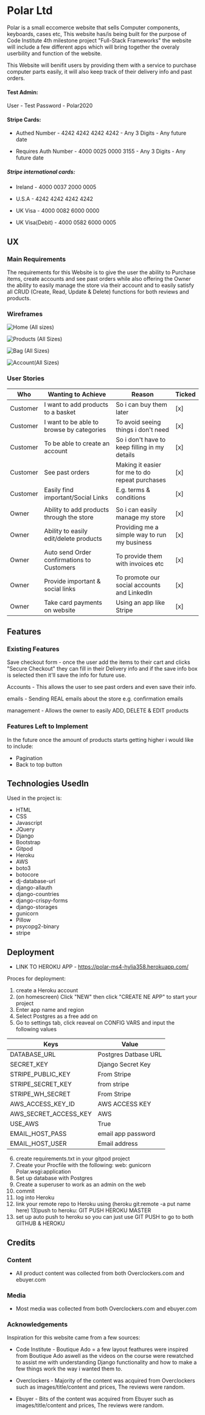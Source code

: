 # Polar Ltd

Polar is a small eccomerce website that sells Computer components, keyboards, cases etc, This website has/is being built for the purpose of Code Institute 4th milestone project
"Full-Stack Frameworks" the website will include a few different apps which will bring together the overaly userbility and function of the website.

This Website will benifit users by providing them with a service to purchase computer parts easily, it will also keep track of their delivery info and past orders.

#### Test Admin:
User - Test
Password - Polar2020


#### Stripe Cards:

- Authed Number - 4242 4242 4242 4242 - Any 3 Digits - Any future date

- Requires Auth Number - 4000 0025 0000 3155 - Any 3 Digits - Any future date

##### Stripe international cards:

- Ireland - 4000 0037 2000 0005

- U.S.A - 4242 4242 4242 4242

- UK Visa - 4000 0082 6000 0000

- UK Visa(Debit) - 4000 0582 6000 0005

## UX
### Main Requirements
The requirements for this Website is to give the user the ability to Purchase items, create accounts and see past orders while also offering the Owner the ability to easily manage the store via
their account and to easily satisfy all CRUD (Create, Read, Update & Delete) functions for both reviews and products.

### Wireframes

![Home (All sizes)](https://user-images.githubusercontent.com/55837085/98591609-60eed300-22c8-11eb-857d-c556e6baadd7.png)

![Products (All Sizes)](https://user-images.githubusercontent.com/55837085/98591769-9d223380-22c8-11eb-9213-ff2a153204af.png)

![Bag (All Sizes)](https://user-images.githubusercontent.com/55837085/98591800-ab704f80-22c8-11eb-8926-2d4b6c16ab3b.png)

![Account(All Sizes)](https://user-images.githubusercontent.com/55837085/98591842-bd51f280-22c8-11eb-85c3-2c9fc09a5b86.png)

### User Stories

| Who | Wanting to Achieve | Reason | Ticked |
| - | - | - | - |
| Customer | I want to add products to a basket	 | So i can buy them later | [x] |
| Customer | I want to be able to browse by categories | To avoid seeing things i don't need | [x] |
| Customer | To be able to create an account | So i don't have to keep filling in my details | [x] |
| Customer | See past orders | Making it easier for me to do repeat purchases | [x] |
| Customer | Easily find important/Social Links | E.g. terms & conditions | [x] |
|||||
| Owner | Ability to add products through the store | So i can easily manage my store | [x] |
| Owner | Ability to easily edit/delete products | Providing me a simple way to run my business | [x] |
| Owner | Auto send Order confirmations to Customers | To provide them with invoices etc | [x] |
| Owner | Provide important & social links | To promote our social accounts and LinkedIn | [x] |
| Owner | Take card payments on website | Using an app like Stripe | [x] |


## Features
### Existing Features
Save checkout form - once the user add the items to their cart and clicks "Secure Checkout" they can fill in their Delivery info and if the save info box is selected then it'll save the info
for future use.

Accounts - This allows the user to see past orders and even save their info.

emails - Sending REAL emails about the store e.g. confirmation emails

management - Allows the owner to easily ADD, DELETE & EDIT products

### Features Left to Implement

In the future once the amount of products starts getting higher i would like to include:

- Pagination
- Back to top button

## Technologies UsedIn
Used in the project is:
- HTML
- CSS
- Javascript
- JQuery
- Django
- Bootstrap
- Gitpod
- Heroku
- AWS
- boto3
- botocore
- dj-database-url
- django-allauth
- django-countries
- django-crispy-forms
- django-storages
- gunicorn
- Pillow
- psycopg2-binary
- stripe

## Deployment

- LINK TO HEROKU APP - https://polar-ms4-hylia358.herokuapp.com/

Proces for deployment:
1) create a Heroku account
2) (on homescreen) Click "NEW" then click "CREATE NE APP" to start your project
3) Enter app name and region
4) Select Postgres as a free add on
5) Go to settings tab, click reaveal on CONFIG VARS and input the following values

|Keys|Value|
|----|-----|
|DATABASE_URL|Postgres Datbase URL|
|SECRET_KEY|Django Secret Key|
|STRIPE_PUBLIC_KEY|From Stripe|
|STRIPE_SECRET_KEY|from stripe|
|STRIPE_WH_SECRET|From Stripe|
|AWS_ACCESS_KEY_ID|AWS ACCESS KEY|
|AWS_SECRET_ACCESS_KEY|AWS|
|USE_AWS|True|
|EMAIL_HOST_PASS|email app password|
|EMAIL_HOST_USER|Email address|

6) create requirements.txt in your gitpod project
7) Create your Procfile with the following:  web: gunicorn Polar.wsgi:application
8) Set up database with Postgres
9) Create a superuser to work as an admin on the web
10) commit
11) log into Heroku
12) link your remote repo to Heroku using (heroku git:remote -a put name here)
13)push to heroku: GIT PUSH HEROKU MASTER
14) set up auto push to heroku so you can just use GIT PUSH to go to both GITHUB & HEROKU

## Credits
### Content

- All product content was collected from both Overclockers.com and ebuyer.com

### Media

- Most media was collected from both Overclockers.com and ebuyer.com

### Acknowledgements
Inspiration for this website came from a few sources:

- Code Institute - Boutique Ado = a few layout feathures were inspired from Boutique Ado aswell as the videos on the course were rewatched to assist me with understanding Django functionality
and how to make a few things work the way i wanted them to.

- Overclockers - Majority of the content was acquired from Overclockers such as images/title/content and prices, The reviews were random.

- Ebuyer - Bits of the content was acquired from Ebuyer such as images/title/content and prices, The reviews were random.
